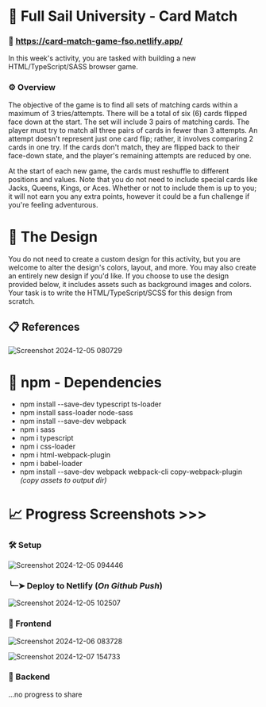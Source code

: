 # 📝 Full Sail University - Card Match

### 🔗 https://card-match-game-fso.netlify.app/

In this week's activity, you are tasked with building a new HTML/TypeScript/SASS browser game.

### ⚙️ Overview

The objective of the game is to find all sets of matching cards within a maximum of 3 tries/attempts. There will be a total of six (6) cards flipped face down at the start. The set will include 3 pairs of matching cards. The player must try to match all three pairs of cards in fewer than 3 attempts. An attempt doesn't represent just one card flip; rather, it involves comparing 2 cards in one try. If the cards don't match, they are flipped back to their face-down state, and the player's remaining attempts are reduced by one.

At the start of each new game, the cards must reshuffle to different positions and values. Note that you do not need to include special cards like Jacks, Queens, Kings, or Aces. Whether or not to include them is up to you; it will not earn you any extra points, however it could be a fun challenge if you're feeling adventurous.

# 🎨 The Design

You do not need to create a custom design for this activity, but you are welcome to alter the design's colors, layout, and more. You may also create an entirely new design if you'd like. If you choose to use the design provided below, it includes assets such as background images and colors. Your task is to write the HTML/TypeScript/SCSS for this design from scratch. 

## 📋 References

![Screenshot 2024-12-05 080729](https://github.com/user-attachments/assets/041afcb1-d1be-4091-82fb-a6b8d9d883d2)

# 🔗 npm - Dependencies

- npm install --save-dev typescript ts-loader
- npm install sass-loader node-sass
- npm install --save-dev webpack
- npm i sass
- npm i typescript
- npm i css-loader
- npm i html-webpack-plugin
- npm i babel-loader
- npm install --save-dev webpack webpack-cli copy-webpack-plugin _(copy assets to output dir)_

# 📈 Progress Screenshots >>>

### 🛠️ Setup 

![Screenshot 2024-12-05 094446](https://github.com/user-attachments/assets/6ccf7a4d-6529-4395-82a2-d971f3347f8e)

### ╰┈➤ Deploy to Netlify (**_On Github Push_**)

![Screenshot 2024-12-05 102507](https://github.com/user-attachments/assets/191f15b6-5509-4dc3-b056-c8e18c6accab)

### 📘 Frontend

![Screenshot 2024-12-06 083728](https://github.com/user-attachments/assets/04893251-073f-468f-a253-7e6035726c7d)

![Screenshot 2024-12-07 154733](https://github.com/user-attachments/assets/16453e07-faf3-46cb-80fc-5f07db708cb1)

### 📖 Backend

...no progress to share